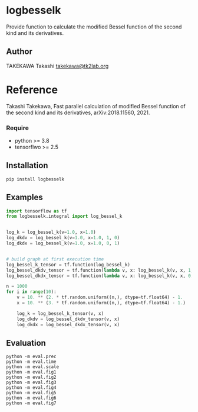 # logbesselk
Provide function to calculate the modified Bessel function of the second kind
and its derivatives.


## Author
TAKEKAWA Takashi <takekawa@tk2lab.org>


# Reference
Takashi Takekawa, Fast parallel calculation of modified Bessel function
of the second kind and its derivatives, arXiv:2018.11560, 2021.


### Require
- python >= 3.8
- tensorflwo >= 2.5


## Installation
```shell
pip install logbesselk
```


## Examples
```python
import tensorflow as tf
from logbesselk.integral import log_bessel_k


log_k = log_bessel_k(v=1.0, x=1.0)
log_dkdv = log_bessel_k(v=1.0, x=1.0, 1, 0)
log_dkdx = log_bessel_k(v=1.0, x=1.0, 0, 1)


# build graph at first execution time
log_bessel_k_tensor = tf.function(log_bessel_k)
log_bessel_dkdv_tensor = tf.function(lambda v, x: log_bessel_k(v, x, 1, 0))
log_bessel_dkdx_tensor = tf.function(lambda v, x: log_bessel_k(v, x, 0, 1))

n = 1000
for i in range(10):
    v = 10. ** (2. * tf.random.uniform((n,), dtype=tf.float64) - 1.
    x = 10. ** (3. * tf.random.uniform((n,), dtype=tf.float64) - 1.)

    log_k = log_bessel_k_tensor(v, x)
    log_dkdv = log_bessel_dkdv_tensor(v, x)
    log_dkdx = log_bessel_dkdx_tensor(v, x)
```


## Evaluation
```shell
python -m eval.prec
python -m eval.time
python -m eval.scale
python -m eval.fig1
python -m eval.fig2
python -m eval.fig3
python -m eval.fig4
python -m eval.fig5
python -m eval.fig6
python -m eval.fig7
```
